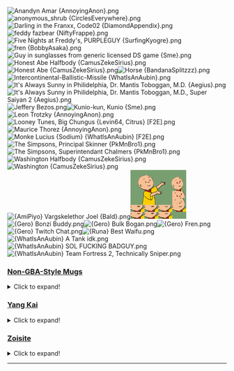 ![Anandyn Amar {AnnoyingAnon}.png](https://raw.githubusercontent.com/Klokinator/FE-Repo/main/Portrait%20Repository/Non-FE%20Properties/All%20Unconventional%20and%20Meme%20Mugs/Anandyn%20Amar%20%7BAnnoyingAnon%7D.png "Anandyn Amar {AnnoyingAnon}.png")![anonymous_shrub {CirclesEverywhere}.png](https://raw.githubusercontent.com/Klokinator/FE-Repo/main/Portrait%20Repository/Non-FE%20Properties/All%20Unconventional%20and%20Meme%20Mugs/anonymous_shrub%20%7BCirclesEverywhere%7D.png "anonymous_shrub {CirclesEverywhere}.png")![Darling in the Franxx, Code02 {DiamondAppendix}.png](https://raw.githubusercontent.com/Klokinator/FE-Repo/main/Portrait%20Repository/Non-FE%20Properties/All%20Unconventional%20and%20Meme%20Mugs/Darling%20in%20the%20Franxx,%20Code02%20%7BDiamondAppendix%7D.png "Darling in the Franxx, Code02 {DiamondAppendix}.png")![feddy fazbear {NiftyFrappe}.png](https://raw.githubusercontent.com/Klokinator/FE-Repo/main/Portrait%20Repository/Non-FE%20Properties/All%20Unconventional%20and%20Meme%20Mugs/feddy%20fazbear%20%7BNiftyFrappe%7D.png "feddy fazbear {NiftyFrappe}.png")![Five Nights at Freddy's, PURPLEGUY {SurfingKyogre}.png](https://raw.githubusercontent.com/Klokinator/FE-Repo/main/Portrait%20Repository/Non-FE%20Properties/All%20Unconventional%20and%20Meme%20Mugs/Five%20Nights%20at%20Freddy's,%20PURPLEGUY%20%7BSurfingKyogre%7D.png "Five Nights at Freddy's, PURPLEGUY {SurfingKyogre}.png")![fren {BobbyAsaka}.png](https://raw.githubusercontent.com/Klokinator/FE-Repo/main/Portrait%20Repository/Non-FE%20Properties/All%20Unconventional%20and%20Meme%20Mugs/fren%20%7BBobbyAsaka%7D.png "fren {BobbyAsaka}.png")![Guy in sunglasses from generic licensed DS game {Sme}.png](https://raw.githubusercontent.com/Klokinator/FE-Repo/main/Portrait%20Repository/Non-FE%20Properties/All%20Unconventional%20and%20Meme%20Mugs/Guy%20in%20sunglasses%20from%20generic%20licensed%20DS%20game%20%7BSme%7D.png "Guy in sunglasses from generic licensed DS game {Sme}.png")![Honest Abe Halfbody {CamusZekeSirius}.png](https://raw.githubusercontent.com/Klokinator/FE-Repo/main/Portrait%20Repository/Non-FE%20Properties/All%20Unconventional%20and%20Meme%20Mugs/Honest%20Abe%20Halfbody%20%7BCamusZekeSirius%7D.png "Honest Abe Halfbody {CamusZekeSirius}.png")![Honest Abe {CamusZekeSirius}.png](https://raw.githubusercontent.com/Klokinator/FE-Repo/main/Portrait%20Repository/Non-FE%20Properties/All%20Unconventional%20and%20Meme%20Mugs/Honest%20Abe%20%7BCamusZekeSirius%7D.png "Honest Abe {CamusZekeSirius}.png")![Horse {BandanaSplitzzz}.png](https://raw.githubusercontent.com/Klokinator/FE-Repo/main/Portrait%20Repository/Non-FE%20Properties/All%20Unconventional%20and%20Meme%20Mugs/Horse%20%7BBandanaSplitzzz%7D.png "Horse {BandanaSplitzzz}.png")![Intercontinental-Ballistic-Missile {WhatIsAnAubin}.png](https://raw.githubusercontent.com/Klokinator/FE-Repo/main/Portrait%20Repository/Non-FE%20Properties/All%20Unconventional%20and%20Meme%20Mugs/Intercontinental-Ballistic-Missile%20%7BWhatIsAnAubin%7D.png "Intercontinental-Ballistic-Missile {WhatIsAnAubin}.png")![It's Always Sunny in Philidelphia, Dr. Mantis Toboggan, M.D. {Aegius}.png](https://raw.githubusercontent.com/Klokinator/FE-Repo/main/Portrait%20Repository/Non-FE%20Properties/All%20Unconventional%20and%20Meme%20Mugs/It's%20Always%20Sunny%20in%20Philidelphia,%20Dr.%20Mantis%20Toboggan,%20M.D.%20%7BAegius%7D.png "It's Always Sunny in Philidelphia, Dr. Mantis Toboggan, M.D. {Aegius}.png")![It's Always Sunny in Philidelphia, Dr. Mantis Toboggan, M.D., Super Saiyan 2 {Aegius}.png](https://raw.githubusercontent.com/Klokinator/FE-Repo/main/Portrait%20Repository/Non-FE%20Properties/All%20Unconventional%20and%20Meme%20Mugs/It's%20Always%20Sunny%20in%20Philidelphia,%20Dr.%20Mantis%20Toboggan,%20M.D.,%20Super%20Saiyan%202%20%7BAegius%7D.png "It's Always Sunny in Philidelphia, Dr. Mantis Toboggan, M.D., Super Saiyan 2 {Aegius}.png")![Jeffery Bezos.png](https://raw.githubusercontent.com/Klokinator/FE-Repo/main/Portrait%20Repository/Non-FE%20Properties/All%20Unconventional%20and%20Meme%20Mugs/Jeffery%20Bezos.png "Jeffery Bezos.png")![Kunio-kun, Kunio {Sme}.png](https://raw.githubusercontent.com/Klokinator/FE-Repo/main/Portrait%20Repository/Non-FE%20Properties/All%20Unconventional%20and%20Meme%20Mugs/Kunio-kun,%20Kunio%20%7BSme%7D.png "Kunio-kun, Kunio {Sme}.png")![Leon Trotzky {AnnoyingAnon}.png](https://raw.githubusercontent.com/Klokinator/FE-Repo/main/Portrait%20Repository/Non-FE%20Properties/All%20Unconventional%20and%20Meme%20Mugs/Leon%20Trotzky%20%7BAnnoyingAnon%7D.png "Leon Trotzky {AnnoyingAnon}.png")![Looney Tunes, Big Chungus {Levin64, Citrus} [F2E].png](https://raw.githubusercontent.com/Klokinator/FE-Repo/main/Portrait%20Repository/Non-FE%20Properties/All%20Unconventional%20and%20Meme%20Mugs/Looney%20Tunes,%20Big%20Chungus%20%7BLevin64,%20Citrus%7D%20%5BF2E%5D.png "Looney Tunes, Big Chungus {Levin64, Citrus} [F2E].png")![Maurice Thorez {AnnoyingAnon}.png](https://raw.githubusercontent.com/Klokinator/FE-Repo/main/Portrait%20Repository/Non-FE%20Properties/All%20Unconventional%20and%20Meme%20Mugs/Maurice%20Thorez%20%7BAnnoyingAnon%7D.png "Maurice Thorez {AnnoyingAnon}.png")![Monke Lucius {Sodium} {WhatIsAnAubin} [F2E].png](https://raw.githubusercontent.com/Klokinator/FE-Repo/main/Portrait%20Repository/Non-FE%20Properties/All%20Unconventional%20and%20Meme%20Mugs/Monke%20Lucius%20(Sodium)%20%7BWhatIsAnAubin%7D%20%5BF2E%5D.png "Monke Lucius {Sodium} {WhatIsAnAubin} [F2E].png")![The Simpsons, Principal Skinner {PkMnBro1}.png](https://raw.githubusercontent.com/Klokinator/FE-Repo/main/Portrait%20Repository/Non-FE%20Properties/All%20Unconventional%20and%20Meme%20Mugs/The%20Simpsons,%20Principal%20Skinner%20%7BPkMnBro1%7D.png "The Simpsons, Principal Skinner {PkMnBro1}.png")![The Simpsons, Superintendant Chalmers {PkMnBro1}.png](https://raw.githubusercontent.com/Klokinator/FE-Repo/main/Portrait%20Repository/Non-FE%20Properties/All%20Unconventional%20and%20Meme%20Mugs/The%20Simpsons,%20Superintendant%20Chalmers%20%7BPkMnBro1%7D.png "The Simpsons, Superintendant Chalmers {PkMnBro1}.png")![Washington Halfbody {CamusZekeSirius}.png](https://raw.githubusercontent.com/Klokinator/FE-Repo/main/Portrait%20Repository/Non-FE%20Properties/All%20Unconventional%20and%20Meme%20Mugs/Washington%20Halfbody%20%7BCamusZekeSirius%7D.png "Washington Halfbody {CamusZekeSirius}.png")![Washington {CamusZekeSirius}.png](https://raw.githubusercontent.com/Klokinator/FE-Repo/main/Portrait%20Repository/Non-FE%20Properties/All%20Unconventional%20and%20Meme%20Mugs/Washington%20%7BCamusZekeSirius%7D.png "Washington {CamusZekeSirius}.png")![{AmiPiyo} Vargskelethor Joel {Bald}.png](https://raw.githubusercontent.com/Klokinator/FE-Repo/main/Portrait%20Repository/Non-FE%20Properties/All%20Unconventional%20and%20Meme%20Mugs/%7BAmiPiyo%7D%20Vargskelethor%20Joel%20(Bald).png "{AmiPiyo} Vargskelethor Joel {Bald}.png")![{Freefall} Caillou.png](https://raw.githubusercontent.com/Klokinator/FE-Repo/main/Portrait%20Repository/Non-FE%20Properties/All%20Unconventional%20and%20Meme%20Mugs/%7BFreefall%7D%20Caillou.png "{Freefall} Caillou.png")![{Gero} Bonzi Buddy.png](https://raw.githubusercontent.com/Klokinator/FE-Repo/main/Portrait%20Repository/Non-FE%20Properties/All%20Unconventional%20and%20Meme%20Mugs/%7BGero%7D%20Bonzi%20Buddy.png "{Gero} Bonzi Buddy.png")![{Gero} Bulk Bogan.png](https://raw.githubusercontent.com/Klokinator/FE-Repo/main/Portrait%20Repository/Non-FE%20Properties/All%20Unconventional%20and%20Meme%20Mugs/%7BGero%7D%20Bulk%20Bogan.png "{Gero} Bulk Bogan.png")![{Gero} Fren.png](https://raw.githubusercontent.com/Klokinator/FE-Repo/main/Portrait%20Repository/Non-FE%20Properties/All%20Unconventional%20and%20Meme%20Mugs/%7BGero%7D%20Fren.png "{Gero} Fren.png")![{Gero} Twitch Chat.png](https://raw.githubusercontent.com/Klokinator/FE-Repo/main/Portrait%20Repository/Non-FE%20Properties/All%20Unconventional%20and%20Meme%20Mugs/%7BGero%7D%20Twitch%20Chat.png "{Gero} Twitch Chat.png")![{Runa} Best Waifu.png](https://raw.githubusercontent.com/Klokinator/FE-Repo/main/Portrait%20Repository/Non-FE%20Properties/All%20Unconventional%20and%20Meme%20Mugs/%7BRuna%7D%20Best%20Waifu.png "{Runa} Best Waifu.png")![{WhatIsAnAubin} A Tank idk.png](https://raw.githubusercontent.com/Klokinator/FE-Repo/main/Portrait%20Repository/Non-FE%20Properties/All%20Unconventional%20and%20Meme%20Mugs/%7BWhatIsAnAubin%7D%20A%20Tank%20idk.png "{WhatIsAnAubin} A Tank idk.png")![{WhatIsAnAubin} SOL FUCKING BADGUY.png](https://raw.githubusercontent.com/Klokinator/FE-Repo/main/Portrait%20Repository/Non-FE%20Properties/All%20Unconventional%20and%20Meme%20Mugs/%7BWhatIsAnAubin%7D%20SOL%20FUCKING%20BADGUY.png "{WhatIsAnAubin} SOL FUCKING BADGUY.png")![{WhatIsAnAubin} Team Fortress 2, Technically Sniper.png](https://raw.githubusercontent.com/Klokinator/FE-Repo/main/Portrait%20Repository/Non-FE%20Properties/All%20Unconventional%20and%20Meme%20Mugs/%7BWhatIsAnAubin%7D%20Team%20Fortress%202,%20Technically%20Sniper.png "{WhatIsAnAubin} Team Fortress 2, Technically Sniper.png")

### [Non-GBA-Style Mugs](Non-GBA-Style%20Mugs)

<details><summary>Click to expand!</summary>

![Gravity Falls, Giffany {Giffany-chan}.png](https://raw.githubusercontent.com/Klokinator/FE-Repo/main/Portrait%20Repository/Non-FE%20Properties/All%20Unconventional%20and%20Meme%20Mugs/Non-GBA-Style%20Mugs/Gravity%20Falls,%20Giffany%20%7BGiffany-chan%7D.png "Gravity Falls, Giffany {Giffany-chan}.png")![Puyo-Puyo, Draco Centauros {Natsumi~chan}.png](https://raw.githubusercontent.com/Klokinator/FE-Repo/main/Portrait%20Repository/Non-FE%20Properties/All%20Unconventional%20and%20Meme%20Mugs/Non-GBA-Style%20Mugs/Puyo-Puyo,%20Draco%20Centauros%20%7BNatsumi~chan%7D.png "Puyo-Puyo, Draco Centauros {Natsumi~chan}.png")![Scooby-Doo, Shaggy {Kyubey}.png](https://raw.githubusercontent.com/Klokinator/FE-Repo/main/Portrait%20Repository/Non-FE%20Properties/All%20Unconventional%20and%20Meme%20Mugs/Non-GBA-Style%20Mugs/Scooby-Doo,%20Shaggy%20%7BKyubey%7D.png "Scooby-Doo, Shaggy {Kyubey}.png")![Spongebob Squarepants, Tom {PkMnBro1}.png](https://raw.githubusercontent.com/Klokinator/FE-Repo/main/Portrait%20Repository/Non-FE%20Properties/All%20Unconventional%20and%20Meme%20Mugs/Non-GBA-Style%20Mugs/Spongebob%20Squarepants,%20Tom%20%7BPkMnBro1%7D.png "Spongebob Squarepants, Tom {PkMnBro1}.png")

### [Sme](Non-FE%20Properties/All%20Unconventional%20and%20Meme%20Mugs/Non-GBA-Style%20Mugs/Sme)

<details><summary>Click to expand!</summary>

![Doki Doki Majo Shinpan Duo, Rekka Nagisa halfbody {Sme}.png](https://raw.githubusercontent.com/Klokinator/FE-Repo/main/Portrait%20Repository/Non-FE%20Properties/All%20Unconventional%20and%20Meme%20Mugs/Non-GBA-Style%20Mugs/Sme/Doki%20Doki%20Majo%20Shinpan%20Duo,%20Rekka%20Nagisa%20halfbody%20%7BSme%7D.png "Doki Doki Majo Shinpan Duo, Rekka Nagisa halfbody {Sme}.png")![Doki Doki Majo Shinpan Duo, Rekka Nagisa {Sme}.png](https://raw.githubusercontent.com/Klokinator/FE-Repo/main/Portrait%20Repository/Non-FE%20Properties/All%20Unconventional%20and%20Meme%20Mugs/Non-GBA-Style%20Mugs/Sme/Doki%20Doki%20Majo%20Shinpan%20Duo,%20Rekka%20Nagisa%20%7BSme%7D.png "Doki Doki Majo Shinpan Duo, Rekka Nagisa {Sme}.png")![Earthbound, Starman Deluxe {Sme}.png](https://raw.githubusercontent.com/Klokinator/FE-Repo/main/Portrait%20Repository/Non-FE%20Properties/All%20Unconventional%20and%20Meme%20Mugs/Non-GBA-Style%20Mugs/Sme/Earthbound,%20Starman%20Deluxe%20%7BSme%7D.png "Earthbound, Starman Deluxe {Sme}.png")![Kirby, Kabu {Sme}.png](https://raw.githubusercontent.com/Klokinator/FE-Repo/main/Portrait%20Repository/Non-FE%20Properties/All%20Unconventional%20and%20Meme%20Mugs/Non-GBA-Style%20Mugs/Sme/Kirby,%20Kabu%20%7BSme%7D.png "Kirby, Kabu {Sme}.png")![pepe {Sme}.png](https://raw.githubusercontent.com/Klokinator/FE-Repo/main/Portrait%20Repository/Non-FE%20Properties/All%20Unconventional%20and%20Meme%20Mugs/Non-GBA-Style%20Mugs/Sme/pepe%20%7BSme%7D.png "pepe {Sme}.png")![Professor Layton, Luke {Sme}.png](https://raw.githubusercontent.com/Klokinator/FE-Repo/main/Portrait%20Repository/Non-FE%20Properties/All%20Unconventional%20and%20Meme%20Mugs/Non-GBA-Style%20Mugs/Sme/Professor%20Layton,%20Luke%20%7BSme%7D.png "Professor Layton, Luke {Sme}.png")![Rhythm Heaven, Karate Man {Sme}.png](https://raw.githubusercontent.com/Klokinator/FE-Repo/main/Portrait%20Repository/Non-FE%20Properties/All%20Unconventional%20and%20Meme%20Mugs/Non-GBA-Style%20Mugs/Sme/Rhythm%20Heaven,%20Karate%20Man%20%7BSme%7D.png "Rhythm Heaven, Karate Man {Sme}.png")![Saga Frontier, William {Sme}.png](https://raw.githubusercontent.com/Klokinator/FE-Repo/main/Portrait%20Repository/Non-FE%20Properties/All%20Unconventional%20and%20Meme%20Mugs/Non-GBA-Style%20Mugs/Sme/Saga%20Frontier,%20William%20%7BSme%7D.png "Saga Frontier, William {Sme}.png")![The Railway Series, Thomas {Sme}.png](https://raw.githubusercontent.com/Klokinator/FE-Repo/main/Portrait%20Repository/Non-FE%20Properties/All%20Unconventional%20and%20Meme%20Mugs/Non-GBA-Style%20Mugs/Sme/The%20Railway%20Series,%20Thomas%20%7BSme%7D.png "The Railway Series, Thomas {Sme}.png")



----



</details>



----



</details>

### [Yang Kai](Yang%20Kai)

<details><summary>Click to expand!</summary>

![Bakemonogatari, Hitagi {Yang Kai}.png](https://raw.githubusercontent.com/Klokinator/FE-Repo/main/Portrait%20Repository/Non-FE%20Properties/All%20Unconventional%20and%20Meme%20Mugs/Yang%20Kai/Bakemonogatari,%20Hitagi%20%7BYang%20Kai%7D.png "Bakemonogatari, Hitagi {Yang Kai}.png")![Bakemonogatari, Shinobu {Yang Kai}.png](https://raw.githubusercontent.com/Klokinator/FE-Repo/main/Portrait%20Repository/Non-FE%20Properties/All%20Unconventional%20and%20Meme%20Mugs/Yang%20Kai/Bakemonogatari,%20Shinobu%20%7BYang%20Kai%7D.png "Bakemonogatari, Shinobu {Yang Kai}.png")![Bladedance of Elementalers, Kamito Kazehaya {Yang Kai}.png](https://raw.githubusercontent.com/Klokinator/FE-Repo/main/Portrait%20Repository/Non-FE%20Properties/All%20Unconventional%20and%20Meme%20Mugs/Yang%20Kai/Bladedance%20of%20Elementalers,%20Kamito%20Kazehaya%20%7BYang%20Kai%7D.png "Bladedance of Elementalers, Kamito Kazehaya {Yang Kai}.png")![Darling in the Franxx, Code02 {Yang Kai}.png](https://raw.githubusercontent.com/Klokinator/FE-Repo/main/Portrait%20Repository/Non-FE%20Properties/All%20Unconventional%20and%20Meme%20Mugs/Yang%20Kai/Darling%20in%20the%20Franxx,%20Code02%20%7BYang%20Kai%7D.png "Darling in the Franxx, Code02 {Yang Kai}.png")![Penguin shitpost {Yang Kai}.png](https://raw.githubusercontent.com/Klokinator/FE-Repo/main/Portrait%20Repository/Non-FE%20Properties/All%20Unconventional%20and%20Meme%20Mugs/Yang%20Kai/Penguin%20shitpost%20%7BYang%20Kai%7D.png "Penguin shitpost {Yang Kai}.png")



----



</details>

### [Zoisite](Zoisite)

<details><summary>Click to expand!</summary>

![Bill Clinton {ILLEGAL ENTRY} {Zoisite}.png](https://raw.githubusercontent.com/Klokinator/FE-Repo/main/Portrait%20Repository/Non-FE%20Properties/All%20Unconventional%20and%20Meme%20Mugs/Zoisite/Bill%20Clinton%20(ILLEGAL%20ENTRY)%20%7BZoisite%7D.png "Bill Clinton {ILLEGAL ENTRY} {Zoisite}.png")![Fairly Oddparents, Packmule Cosmo {Zoisite}.png](https://raw.githubusercontent.com/Klokinator/FE-Repo/main/Portrait%20Repository/Non-FE%20Properties/All%20Unconventional%20and%20Meme%20Mugs/Zoisite/Fairly%20Oddparents,%20Packmule%20Cosmo%20%7BZoisite%7D.png "Fairly Oddparents, Packmule Cosmo {Zoisite}.png")![Joseph Stalin {QUESTIONABLY LEGAL ENTRY} {Zoisite}.png](https://raw.githubusercontent.com/Klokinator/FE-Repo/main/Portrait%20Repository/Non-FE%20Properties/All%20Unconventional%20and%20Meme%20Mugs/Zoisite/Joseph%20Stalin%20(QUESTIONABLY%20LEGAL%20ENTRY)%20%7BZoisite%7D.png "Joseph Stalin {QUESTIONABLY LEGAL ENTRY} {Zoisite}.png")![Luis Fonsi {Zoisite}.png](https://raw.githubusercontent.com/Klokinator/FE-Repo/main/Portrait%20Repository/Non-FE%20Properties/All%20Unconventional%20and%20Meme%20Mugs/Zoisite/Luis%20Fonsi%20%7BZoisite%7D.png "Luis Fonsi {Zoisite}.png")![Mole {Watch your DMs} {Zoisite}.png](https://raw.githubusercontent.com/Klokinator/FE-Repo/main/Portrait%20Repository/Non-FE%20Properties/All%20Unconventional%20and%20Meme%20Mugs/Zoisite/Mole%20(Watch%20your%20DMs)%20%7BZoisite%7D.png "Mole {Watch your DMs} {Zoisite}.png")![Roblox, Noob {Zoisite}.png](https://raw.githubusercontent.com/Klokinator/FE-Repo/main/Portrait%20Repository/Non-FE%20Properties/All%20Unconventional%20and%20Meme%20Mugs/Zoisite/Roblox,%20Noob%20%7BZoisite%7D.png "Roblox, Noob {Zoisite}.png")![Shouzou Kaga {Zoisite}.png](https://raw.githubusercontent.com/Klokinator/FE-Repo/main/Portrait%20Repository/Non-FE%20Properties/All%20Unconventional%20and%20Meme%20Mugs/Zoisite/Shouzou%20Kaga%20%7BZoisite%7D.png "Shouzou Kaga {Zoisite}.png")



----



</details>



----

